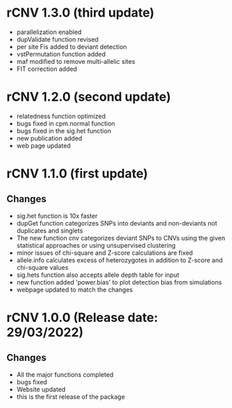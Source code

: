 # rCNV 1.3.0 (third update)
* parallelization enabled
* dupValidate function revised
* per site Fis added to deviant detection
* vstPermutation function added
* maf modified to remove multi-allelic sites
* FIT correction added

# rCNV 1.2.0 (second update)
* relatedness function optimized
* bugs fixed in cpm.normal function
* bugs fixed in the sig.het function
* new publication added
* web page updated

# rCNV 1.1.0 (first update)

## Changes
* sig.het function is 10x faster
* dupGet function categorizes SNPs into deviants and non-deviants not duplicates and singlets
* The new function cnv categorizes deviant SNPs to CNVs using the given statistical approaches or using unsupervised clustering
* minor issues of chi-square and Z-score calculations are fixed
* allele.info calculates excess of heterozygotes in addition to Z-score and chi-square values
* sig.hets function also accepts allele depth table for input
* new function added 'power.bias' to plot detection bias from simulations
* webpage updated to match the changes

# rCNV 1.0.0 (Release date: 29/03/2022)

## Changes
* All the major functions completed
* bugs fixed
* Website updated
* this is the first release of the package
